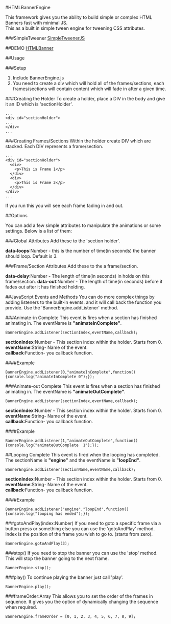 #HTMLBannerEngine

This framework gives you the ability to build simple or complex HTML Banners fast with minimal JS.  
This as a built in simple tween engine for tweening CSS attributes. 

###SimpleTweener
[SimpleTweenerJS](https://github.com/fahimc/SimpleTweenerJS)


##DEMO
[HTMLBanner](http://8fc.co.uk/github/preview/htmlbanner)

##Usage  

###Setup

1. Include BannerEngine.js
2. You need to create a div which will hold all of the frames/sections, each frames/sections will contain content which will fade in after a given time. 

###Creating the Holder
To create a holder, place a DIV in the body and give it an ID which is 'sectionHolder'.    

```
...
<div id="sectionHolder">
...
</div>
...
```

###Creating Frames/Sections
Within the holder create DIV which are stacked. Each DIV represents a frame/section.  

```
...
<div id="sectionHolder">
  <div>
    <p>This is Frame 1</p>
  </div>
  <div>
    <p>This is Frame 2</p>
  </div>
</div>
...
```

If you run this you will see each frame fading in and out.  

##Options

You can add a few simple attributes to manipulate the animations or some settings. Below is a list of them:  

###Global Attributes
Add these to the 'section holder'.  

**data-loops**:Number - this is the number of time(in seconds) the banner should loop. Default is 3. 

###Frame/Section Attributes
Add these to the a frame/section.  
  
**data-delay**:Number - The length of time(in seconds) in holds on this frame/section.
**data-out**:Number - The length of time(in seconds) before it fades out after it has finished holding.

##JavaScript Events and Methods
You can do more complex things by adding listeners to the built-in events. and it will call back the function you provide. Use the 'BannerEngine.addListener' method.

###Animate-in Complete
This event is fires when a section has finished animating in. The eventName is **"animateInComplete"**.

```
BannerEngine.addListener(sectionIndex,eventName,callback);
```

**sectionIndex**:Number - This section index within the holder. Starts from 0.  
**eventName**:String- Name of the event.  
**callback**:Function- you callback function.  

####Example
```
BannerEngine.addListener(0,"animateInComplete",function(){console.log("animateInComplete 0");});
```

###Animate-out Complete
This event is fires when a section has finished animating in. The eventName is **"animateOutComplete"**.

```
BannerEngine.addListener(sectionIndex,eventName,callback);
```

**sectionIndex**:Number - This section index within the holder. Starts from 0.  
**eventName**:String- Name of the event.  
**callback**:Function- you callback function.  

####Example
```
BannerEngine.addListener(1,"animateOutComplete",function(){console.log("animateOutComplete  1");});
```

##Looping Complete
This event is fired when the looping has completed. The sectionName is **"engine"** and the eventName is **"loopEnd"**.

```
BannerEngine.addListener(sectionName,eventName,callback);
```

**sectionIndex**:Number - This section index within the holder. Starts from 0.  
**eventName**:String- Name of the event.  
**callback**:Function- you callback function.  

####Example
```
BannerEngine.addListener("engine","loopEnd",function(){console.log("looping has ended");});
```

###gotoAndPlay(index:Number)
If you need to goto a specific frame via a button press or something else you can use the 'gotoAndPlay' method. Index is the position of the frame you wish to go to. (starts from zero).  

```
BannerEngine.gotoAndPlay(3);
```

###stop()
If you need to stop the banner you can use the 'stop' method. This will stop the banner going to the next frame. 

```
BannerEngine.stop();
```

###play()
To continue playing the banner just call 'play'.

```
BannerEngine.play();
```

###frameOrder:Array
This allows you to set the order of the frames in sequence. It gives you the option of dynamically changing the sequence when required.

```
BannerEngine.frameOrder = [0, 1, 2, 3, 4, 5, 6, 7, 8, 9];
```
